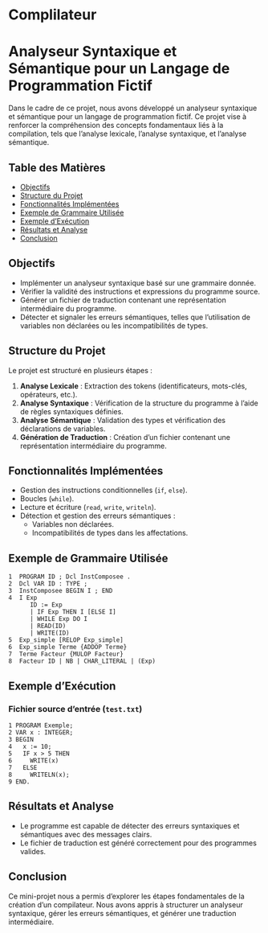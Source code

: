 # Complilateur
# Analyseur Syntaxique et Sémantique pour un Langage de Programmation Fictif

Dans le cadre de ce projet, nous avons développé un analyseur syntaxique et sémantique pour un langage de programmation fictif. Ce projet vise à renforcer la compréhension des concepts fondamentaux liés à la compilation, tels que l’analyse lexicale, l’analyse syntaxique, et l’analyse sémantique.

## Table des Matières
- [Objectifs](#objectifs)
- [Structure du Projet](#structure-du-projet)
- [Fonctionnalités Implémentées](#fonctionnalités-implémentées)
- [Exemple de Grammaire Utilisée](#exemple-de-grammaire-utilisée)
- [Exemple d’Exécution](#exemple-dexécution)
- [Résultats et Analyse](#résultats-et-analyse)
- [Conclusion](#conclusion)

## Objectifs

- Implémenter un analyseur syntaxique basé sur une grammaire donnée.
- Vérifier la validité des instructions et expressions du programme source.
- Générer un fichier de traduction contenant une représentation intermédiaire du programme.
- Détecter et signaler les erreurs sémantiques, telles que l’utilisation de variables non déclarées ou les incompatibilités de types.

## Structure du Projet

Le projet est structuré en plusieurs étapes :

1. **Analyse Lexicale** : Extraction des tokens (identificateurs, mots-clés, opérateurs, etc.).
2. **Analyse Syntaxique** : Vérification de la structure du programme à l’aide de règles syntaxiques définies.
3. **Analyse Sémantique** : Validation des types et vérification des déclarations de variables.
4. **Génération de Traduction** : Création d’un fichier contenant une représentation intermédiaire du programme.

## Fonctionnalités Implémentées

- Gestion des instructions conditionnelles (`if`, `else`).
- Boucles (`while`).
- Lecture et écriture (`read`, `write`, `writeln`).
- Détection et gestion des erreurs sémantiques :
  - Variables non déclarées.
  - Incompatibilités de types dans les affectations.

## Exemple de Grammaire Utilisée

```plaintext
1  PROGRAM ID ; Dcl InstComposee .
2  Dcl VAR ID : TYPE ;
3  InstComposee BEGIN I ; END
4  I Exp
      ID := Exp
      | IF Exp THEN I [ELSE I]
      | WHILE Exp DO I
      | READ(ID)
      | WRITE(ID)
5  Exp_simple [RELOP Exp_simple]
6  Exp_simple Terme {ADDOP Terme}
7  Terme Facteur {MULOP Facteur}
8  Facteur ID | NB | CHAR_LITERAL | (Exp)
```

## Exemple d’Exécution

### Fichier source d’entrée (`test.txt`)

```plaintext
1 PROGRAM Exemple;
2 VAR x : INTEGER;
3 BEGIN
4   x := 10;
5   IF x > 5 THEN
6     WRITE(x)
7   ELSE
8     WRITELN(x);
9 END.
```

## Résultats et Analyse

- Le programme est capable de détecter des erreurs syntaxiques et sémantiques avec des messages clairs.
- Le fichier de traduction est généré correctement pour des programmes valides.

## Conclusion

Ce mini-projet nous a permis d’explorer les étapes fondamentales de la création d’un compilateur. Nous avons appris à structurer un analyseur syntaxique, gérer les erreurs sémantiques, et générer une traduction intermédiaire.


